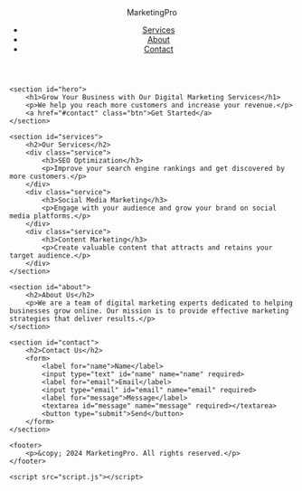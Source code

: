 <!DOCTYPE html>
<html lang="en">
<head>
    <meta charset="UTF-8">
    <meta name="viewport" content="width=device-width, initial-scale=1.0">
    <title>Digital Marketing Agency</title>
    <link rel="stylesheet" href="styles.css">
</head>
<body>
    <header>
        <nav>
            <div class="logo">MarketingPro</div>
            <ul>
                <li><a href="#services">Services</a></li>
                <li><a href="#about">About</a></li>
                <li><a href="#contact">Contact</a></li>
            </ul>
        </nav>
    </header>
    
    <section id="hero">
        <h1>Grow Your Business with Our Digital Marketing Services</h1>
        <p>We help you reach more customers and increase your revenue.</p>
        <a href="#contact" class="btn">Get Started</a>
    </section>
    
    <section id="services">
        <h2>Our Services</h2>
        <div class="service">
            <h3>SEO Optimization</h3>
            <p>Improve your search engine rankings and get discovered by more customers.</p>
        </div>
        <div class="service">
            <h3>Social Media Marketing</h3>
            <p>Engage with your audience and grow your brand on social media platforms.</p>
        </div>
        <div class="service">
            <h3>Content Marketing</h3>
            <p>Create valuable content that attracts and retains your target audience.</p>
        </div>
    </section>
    
    <section id="about">
        <h2>About Us</h2>
        <p>We are a team of digital marketing experts dedicated to helping businesses grow online. Our mission is to provide effective marketing strategies that deliver results.</p>
    </section>
    
    <section id="contact">
        <h2>Contact Us</h2>
        <form>
            <label for="name">Name</label>
            <input type="text" id="name" name="name" required>
            <label for="email">Email</label>
            <input type="email" id="email" name="email" required>
            <label for="message">Message</label>
            <textarea id="message" name="message" required></textarea>
            <button type="submit">Send</button>
        </form>
    </section>
    
    <footer>
        <p>&copy; 2024 MarketingPro. All rights reserved.</p>
    </footer>
    
    <script src="script.js"></script>
</body>
</html>
